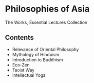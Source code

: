 # Philosophies of Asia
The Works, Essential Lectures Collection

## Contents
- Relevance of Oriental Philosophy
- Mythology of Hinduism
- Introduction to Buddhism
- Eco-Zen
- Taoist Way
- Intellectual Yoga